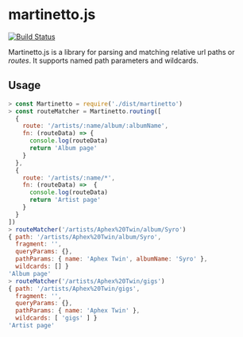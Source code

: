# martinetto.js
[![Build Status](https://travis-ci.org/jliuhtonen/martinetto.js.svg?branch=master)](https://travis-ci.org/jliuhtonen/martinetto.js)

Martinetto.js is a library for parsing and matching relative url paths or _routes_. It supports named path parameters and wildcards.

## Usage

```javascript
> const Martinetto = require('./dist/martinetto')
> const routeMatcher = Martinetto.routing([
  { 
    route: '/artists/:name/album/:albumName', 
    fn: (routeData) => {
      console.log(routeData)
      return 'Album page'
    } 
  },
  { 
    route: '/artists/:name/*', 
    fn: (routeData) =>  {
      console.log(routeData)
      return 'Artist page'
    } 
  }
])
> routeMatcher('/artists/Aphex%20Twin/album/Syro')
{ path: '/artists/Aphex%20Twin/album/Syro',
  fragment: '',
  queryParams: {},
  pathParams: { name: 'Aphex Twin', albumName: 'Syro' },
  wildcards: [] }
'Album page'
> routeMatcher('/artists/Aphex%20Twin/gigs')
{ path: '/artists/Aphex%20Twin/gigs',
  fragment: '',
  queryParams: {},
  pathParams: { name: 'Aphex Twin' },
  wildcards: [ 'gigs' ] }
'Artist page'
```
